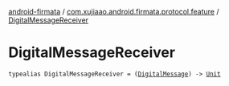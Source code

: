 [android-firmata](../index.md) / [com.xujiaao.android.firmata.protocol.feature](index.md) / [DigitalMessageReceiver](./-digital-message-receiver.md)

# DigitalMessageReceiver

`typealias DigitalMessageReceiver = (`[`DigitalMessage`](-digital-message/index.md)`) -> `[`Unit`](https://kotlinlang.org/api/latest/jvm/stdlib/kotlin/-unit/index.html)